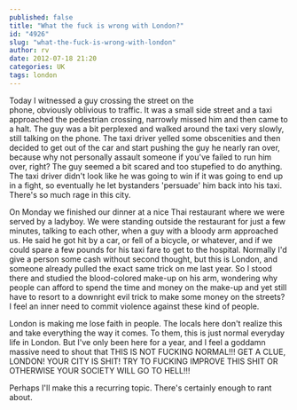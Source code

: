 ```yaml
---
published: false
title: "What the fuck is wrong with London?"
id: "4926"
slug: "what-the-fuck-is-wrong-with-london"
author: rv
date: 2012-07-18 21:20
categories: UK
tags: london
---
```

Today I witnessed a guy crossing the street on the phone, obviously oblivious to traffic. It was a small side street and a taxi approached the pedestrian crossing, narrowly missed him and then came to a halt. The guy was a bit perplexed and walked around the taxi very slowly, still talking on the phone. The taxi driver yelled some obscenities and then decided to get out of the car and start pushing the guy he nearly ran over, because why not personally assault someone if you've failed to run him over, right? The guy seemed a bit scared and too stupefied to do anything. The taxi driver didn't look like he was going to win if it was going to end up in a fight, so eventually he let bystanders 'persuade' him back into his taxi. There's so much rage in this city.

On Monday we finished our dinner at a nice Thai restaurant where we were served by a ladyboy. We were standing outside the restaurant for just a few minutes, talking to each other, when a guy with a bloody arm approached us. He said he got hit by a car, or fell of a bicycle, or whatever, and if we could spare a few pounds for his taxi fare to get to the hospital. Normally I'd give a person some cash without second thought, but this is London, and someone already pulled the exact same trick on me last year. So I stood there and studied the blood-colored make-up on his arm, wondering why people can afford to spend the time and money on the make-up and yet still have to resort to a downright evil trick to make some money on the streets? I feel an inner need to commit violence against these kind of people.

London is making me lose faith in people. The locals here don't realize this and take everything the way it comes. To them, this is just normal everyday life in London. But I've only been here for a year, and I feel a goddamn massive need to shout that THIS IS NOT FUCKING NORMAL!!! GET A CLUE, LONDON! YOUR CITY IS SHIT! TRY TO FUCKING IMPROVE THIS SHIT OR OTHERWISE YOUR SOCIETY WILL GO TO HELL!!!

Perhaps I'll make this a recurring topic. There's certainly enough to rant about.